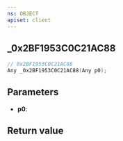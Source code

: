 ```yaml
---
ns: OBJECT
apiset: client
---
```

## _0x2BF1953C0C21AC88

```c
// 0x2BF1953C0C21AC88
Any _0x2BF1953C0C21AC88(Any p0);
```


## Parameters
* **p0**:

## Return value


